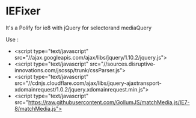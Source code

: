 # IEFixer
It's a Polify for ie8 with jQuery for selectorand mediaQuery

Use : 


* <<e>script type="text/javascript" src="//ajax.googleapis.com/ajax/libs/jquery/1.10.2/jquery.js"></script>
* <<e>script type="text/javascript" src="//sources.disruptive-innovations.com/jscssp/trunk/cssParser.js"></script>
* <<e>script type="text/javascript" src="//cdnjs.cloudflare.com/ajax/libs/jquery-ajaxtransport-xdomainrequest/1.0.2/jquery.xdomainrequest.min.js"></script>
* <<e>script type="text/javascript" src="https://raw.githubusercontent.com/GollumJS/matchMedia.js/IE7-8/matchMedia.js"></script>
